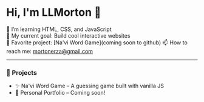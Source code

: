 # Hi, I'm LLMorton 👋

🌱 I’m learning HTML, CSS, and JavaScript  
🎯 My current goal: Build cool interactive websites  
💙 Favorite project: [Na'vi Word Game](coming soon to github) 
📫 How to reach me: mortonerza@gmail.com

---

### 🚀 Projects
- ✨ Na'vi Word Game – A guessing game built with vanilla JS  
- 📝 Personal Portfolio – Coming soon!
